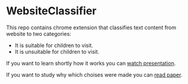 # WebsiteClassifier
This repo contains chrome extension that classifies text content from website to two categories:
- It is suitable for children to visit.
- It is unsuitable for children to visit.

If you want to learn shortly how it works you can [watch presentation](https://github.com/SmirnovAlexander/WebsiteClassifier/blob/master/papers/slides_classifier.pdf).

If you want to study why which choises were made you can [read paper](https://github.com/SmirnovAlexander/WebsiteClassifier/blob/master/papers/text_classifier.pdf).
